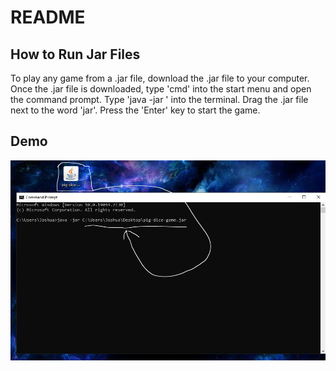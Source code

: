 # README

## How to Run Jar Files
To play any game from a .jar file, download the .jar file to your computer. Once the .jar file is downloaded, type 'cmd' into the start menu and open the command prompt. Type 'java -jar ' into the terminal. Drag the .jar file next to the word 'jar'. Press the 'Enter' key to start the game. 

## Demo
![Alt text](./images/01-image.JPG?raw=true "Demo")
